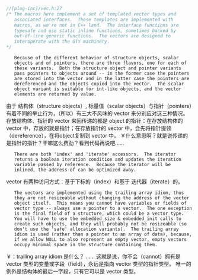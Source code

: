 ```c
//[plug-inc]/vec.h:27
/* The macros here implement a set of templated vector types and
   associated interfaces.  These templates are implemented with
   macros, as we're not in C++ land.  The interface functions are
   typesafe and use static inline functions, sometimes backed by
   out-of-line generic functions.  The vectors are designed to
   interoperate with the GTY machinery.
*/
```

```
   Because of the different behavior of structure objects, scalar
   objects and of pointers, there are three flavors, one for each of
   these variants.  Both the structure object and pointer variants
   pass pointers to objects around -- in the former case the pointers
   are stored into the vector and in the latter case the pointers are
   dereferenced and the objects copied into the vector.  The scalar
   object variant is suitable for int-like objects, and the vector
   elements are returned by value.
```

由于 结构体（structure objects）, 标量值（scalar objects）与指针（pointers）有着不同的举止行为，（所以）有三大不风味的 vector 来分别应对这三种情况。
存放结构体、指针的 vector 来回传递的都是 object 的指针：在存放结构体的 vector 中，存放的就是指针；在存放指针的 vector 中，会先将指针提领（dereference），在将object复制到 vector 中。  ￥什么意思啊？就是说传递的是指针的指针？干嘛这么费劲？看到代码再说吧……

```
   There are both 'index' and 'iterate' accessors.  The iterator
   returns a boolean iteration condition and updates the iteration
   variable passed by reference.  Because the iterator will be
   inlined, the address-of can be optimized away.
```
vector 有两种访问方式：基于下标的（index）和基于 迭代器（iterate）的。

```
   The vectors are implemented using the trailing array idiom, thus
   they are not resizeable without changing the address of the vector
   object itself.  This means you cannot have variables or fields of
   vector type -- always use a pointer to a vector.  The one exception
   is the final field of a structure, which could be a vector type.
   You will have to use the embedded_size & embedded_init calls to
   create such objects, and they will probably not be resizeable (so
   don't use the 'safe' allocation variants).  The trailing array
   idiom is used (rather than a pointer to an array of data), because,
   if we allow NULL to also represent an empty vector, empty vectors
   occupy minimal space in the structure containing them.
```
￥：trailing array idiom 是什么？
…… 这就是说，你不会（cannot）拥有是 vector 类型的变量或字段（field），永远是指向 vector 类型的指针类型。
唯一的例外是结构体的最后一字段，只有它可以是 vector 类型。




